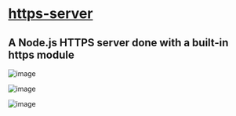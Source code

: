 # [https-server](https://github.com/UniBreakfast/https-server)

## A Node.js HTTPS server done with a built-in https module

![image](https://github.com/user-attachments/assets/df73c7ad-014a-4dde-b2e4-881ac09d335e)

![image](https://github.com/user-attachments/assets/ba9cb568-f1c5-4071-8586-4b36243e809b)

![image](https://github.com/user-attachments/assets/cc123923-57e0-4db3-8a25-6b150b506ed8)
